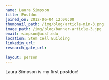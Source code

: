 ```yaml
---
name: Laura Simpson
title: Postdoc
joined_on: 2012-06-04 12:00:00
thumbnail_path: /img/blog/article-min-3.png
image_path: /img/blog/banner-article-3.jpg
email: simpson@ucsf.edu
location: Stem Cell Building
linkedin_url:
research_gate_url:

layout: person
---
```

Laura Simpson is my first postdoc!